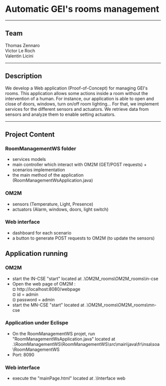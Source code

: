 # Automatic GEI's rooms management 

---
## Team
Thomas Zennaro <br/>
Victor Le Roch <br/>
Valentin Licini 

---
## Description 
We develop a Web application (Proof-of-Concept) for managing  GEI's rooms. This application allows some actions inside a room without the intervention of a human. For instance, our application is able to open and close of doors, windows, turn on/off room lighting...
For that, we implement services for the different sensors and actuators. We retrieve data from sensors and analyze them to enable setting actuators. 

---
## Project Content 

### RoomManagementWS folder
- services models
- main controller which interact with OM2M (GET/POST requests) + scenarios implementation
- the main method of the application (RoomManagementWsApplication.java) 

### OM2M
- sensors (Temperature, Light, Presence)
- actuators (Alarm, windows, doors, light switch)
  
### Web interface
- dashboard for each scenario
- a button to generate POST requests to OM2M (to update the sensors)

## Application running 

### OM2M
- start the IN-CSE "start" located at .\OM2M_rooms\OM2M_rooms\in-cse
- Open the web page of OM2M : <br/>
  ¤ http://localhost:8080/webpage <br/>
  ¤ id = admin <br/>
  ¤ password = admin <br/>
- start the MN-CSE "start" located at .\OM2M_rooms\OM2M_rooms\mn-cse

### Application under Eclispe
- On the RoomManagementWS projet, run "RoomManagementWsApplication.java" located at 
  .\RoomManagementWS\RoomManagementWS\src\main\java\fr\insa\soa\RoomManagementWS
- Port: 8090
  
### Web interface
- execute the "mainPage.html" located at .\Interface web


